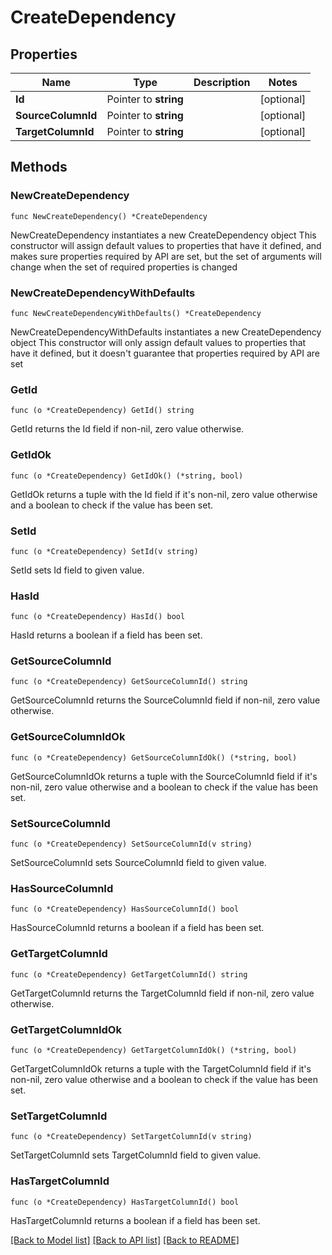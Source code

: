 # CreateDependency

## Properties

Name | Type | Description | Notes
------------ | ------------- | ------------- | -------------
**Id** | Pointer to **string** |  | [optional] 
**SourceColumnId** | Pointer to **string** |  | [optional] 
**TargetColumnId** | Pointer to **string** |  | [optional] 

## Methods

### NewCreateDependency

`func NewCreateDependency() *CreateDependency`

NewCreateDependency instantiates a new CreateDependency object
This constructor will assign default values to properties that have it defined,
and makes sure properties required by API are set, but the set of arguments
will change when the set of required properties is changed

### NewCreateDependencyWithDefaults

`func NewCreateDependencyWithDefaults() *CreateDependency`

NewCreateDependencyWithDefaults instantiates a new CreateDependency object
This constructor will only assign default values to properties that have it defined,
but it doesn't guarantee that properties required by API are set

### GetId

`func (o *CreateDependency) GetId() string`

GetId returns the Id field if non-nil, zero value otherwise.

### GetIdOk

`func (o *CreateDependency) GetIdOk() (*string, bool)`

GetIdOk returns a tuple with the Id field if it's non-nil, zero value otherwise
and a boolean to check if the value has been set.

### SetId

`func (o *CreateDependency) SetId(v string)`

SetId sets Id field to given value.

### HasId

`func (o *CreateDependency) HasId() bool`

HasId returns a boolean if a field has been set.

### GetSourceColumnId

`func (o *CreateDependency) GetSourceColumnId() string`

GetSourceColumnId returns the SourceColumnId field if non-nil, zero value otherwise.

### GetSourceColumnIdOk

`func (o *CreateDependency) GetSourceColumnIdOk() (*string, bool)`

GetSourceColumnIdOk returns a tuple with the SourceColumnId field if it's non-nil, zero value otherwise
and a boolean to check if the value has been set.

### SetSourceColumnId

`func (o *CreateDependency) SetSourceColumnId(v string)`

SetSourceColumnId sets SourceColumnId field to given value.

### HasSourceColumnId

`func (o *CreateDependency) HasSourceColumnId() bool`

HasSourceColumnId returns a boolean if a field has been set.

### GetTargetColumnId

`func (o *CreateDependency) GetTargetColumnId() string`

GetTargetColumnId returns the TargetColumnId field if non-nil, zero value otherwise.

### GetTargetColumnIdOk

`func (o *CreateDependency) GetTargetColumnIdOk() (*string, bool)`

GetTargetColumnIdOk returns a tuple with the TargetColumnId field if it's non-nil, zero value otherwise
and a boolean to check if the value has been set.

### SetTargetColumnId

`func (o *CreateDependency) SetTargetColumnId(v string)`

SetTargetColumnId sets TargetColumnId field to given value.

### HasTargetColumnId

`func (o *CreateDependency) HasTargetColumnId() bool`

HasTargetColumnId returns a boolean if a field has been set.


[[Back to Model list]](../README.md#documentation-for-models) [[Back to API list]](../README.md#documentation-for-api-endpoints) [[Back to README]](../README.md)



